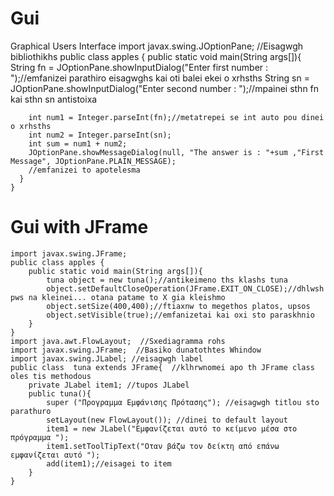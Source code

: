 # Gui
Graphical Users Interface
    import javax.swing.JOptionPane; //Eisagwgh bibliothikhs
    public class apples {
      public static void main(String args[]){
        String fn = JOptionPane.showInputDialog("Enter first number : ");//emfanizei parathiro eisagwghs kai oti balei ekei o xrhsths
        String sn = JOptionPane.showInputDialog("Enter second number : ");//mpainei sthn fn kai sthn sn antistoixa

        int num1 = Integer.parseInt(fn);//metatrepei se int auto pou dinei o xrhsths
        int num2 = Integer.parseInt(sn);
        int sum = num1 + num2;
        JOptionPane.showMessageDialog(null, "The answer is : "+sum ,"First Message", JOptionPane.PLAIN_MESSAGE);
        //emfanizei to apotelesma 
      } 
    }
# Gui with JFrame 
    import javax.swing.JFrame;
    public class apples {
        public static void main(String args[]){
            tuna object = new tuna();//antikeimeno ths klashs tuna
            object.setDefaultCloseOperation(JFrame.EXIT_ON_CLOSE);//dhlwsh pws na kleinei... otana patame to X gia kleishmo
            object.setSize(400,400);//ftiaxnw to megethos platos, upsos
            object.setVisible(true);//emfanizetai kai oxi sto paraskhnio
        } 
    }
    import java.awt.FlowLayout;  //Sxediagramma rohs
    import javax.swing.JFrame;  //Basiko dunatothtes Whindow
    import javax.swing.JLabel; //eisagwgh label
    public class  tuna extends JFrame{	//klhrwnomei apo th JFrame class oles tis methodous
        private JLabel item1; //tupos JLabel
        public tuna(){
            super ("Προγραμμα Εμφάνισης Πρότασης"); //eisagwgh titlou sto parathuro
            setLayout(new FlowLayout()); //dinei to default layout	
            item1 = new JLabel("Εμφανίζεται αυτό το κείμενο μέσα στο πρόγραμμα ");
            item1.setToolTipText("Οταν βάζω τον δείκτη από επάνω εμφανίζεται αυτό ");
            add(item1);//eisagei to item
        }
    }

